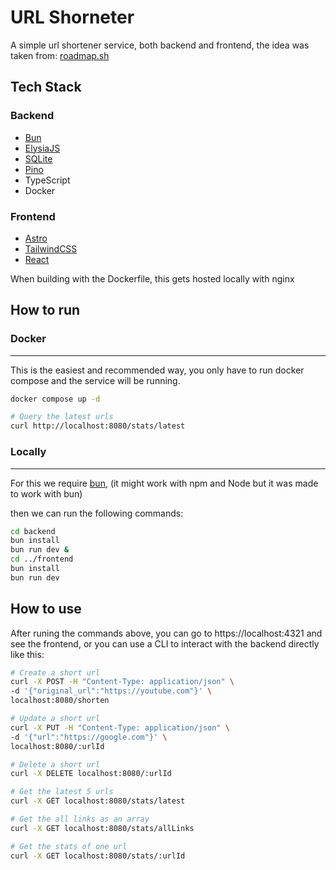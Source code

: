 # URL Shorneter

A simple url shortener service, both backend and frontend, the idea was taken from: [roadmap.sh](https://roadmap.sh/projects/url-shortening-service)

## Tech Stack

### Backend
- [Bun](https://bun.sh/)
- [ElysiaJS](https://elysiajs.com/)
- [SQLite](https://www.sqlite.org/index.html)
- [Pino](https://getpino.io/)
- TypeScript
- Docker

### Frontend
- [Astro](https://astro.build/)
- [TailwindCSS](https://tailwindcss.com/)
- [React](https://react.dev/)

When building with the Dockerfile, this gets hosted locally with nginx

## How to run

### Docker

---

This is the easiest and recommended way, you only have to run docker compose and the service will be running.

```bash
docker compose up -d
```

```bash
# Query the latest urls
curl http://localhost:8080/stats/latest
```

### Locally

---

For this we require [bun](bun.sh), (it might work with npm and Node but it was made to work with bun)

then we can run the following commands:

```bash
cd backend
bun install
bun run dev &
cd ../frontend
bun install
bun run dev
```

## How to use

After runing the commands above, you can go to https://localhost:4321 and see the frontend, or you can use a CLI to interact with the backend directly like this:

```bash
# Create a short url
curl -X POST -H "Content-Type: application/json" \
-d '{"original_url":"https://youtube.com"}' \
localhost:8080/shorten
```

```bash
# Update a short url
curl -X PUT -H "Content-Type: application/json" \
-d '{"url":"https://google.com"}' \
localhost:8080/:urlId
```

```bash
# Delete a short url
curl -X DELETE localhost:8080/:urlId
```

```bash
# Get the latest 5 urls
curl -X GET localhost:8080/stats/latest
```

```bash
# Get the all links as an array
curl -X GET localhost:8080/stats/allLinks
```

```bash
# Get the stats of one url
curl -X GET localhost:8080/stats/:urlId
```
